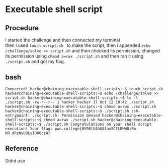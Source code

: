 # Executable shell script

## Procedure
I started the challenge and then connected my terminal<br>
then i used `touch script.sh ` to make the script, then i appended
`echo /challenge/solve >> script.sh` and then checked its permission,
changed its permission using `chmod a=rwx ./script.sh` and then ran it
using `./script.sh` and got my flag.

## bash
`Connected!
hacker@chaining~executable-shell-scripts:~$ touch script.sh
hacker@chaining~executable-shell-scripts:~$ echo /challenge/solve >> script.sh
hacker@chaining~executable-shell-scripts:~$ ls -l ./script.sh
-rw-r--r-- 1 hacker hacker 17 Oct 12 18:42 ./script.sh
hacker@chaining~executable-shell-scripts:~$ chmod o=rwx ./script.sh
hacker@chaining~executable-shell-scripts:~$ ./script.sh
ssh-entrypoint: ./script.sh: Permission denied
hacker@chaining~executable-shell-scripts:~$ chmod a=rwx ./script.sh
hacker@chaining~executable-shell-scripts:~$ ./script.sh
Congratulations on your shell script execution! Your flag:
pwn.college{0V90tU4hUAfaxSCfLEHW0iFm-NR.dRzNyUDLyIDO0czW}`

## Reference
Didnt use
